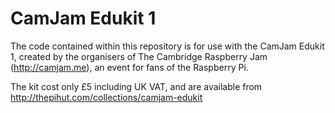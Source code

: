 # CamJam Edukit 1
The code contained within this repository is for use with the CamJam Edukit 1, created by the organisers of The Cambridge Raspberry Jam (http://camjam.me), an event for fans of the Raspberry Pi.

The kit cost only £5 including UK VAT, and are available from http://thepihut.com/collections/camjam-edukit
